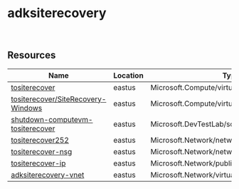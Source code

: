# adksiterecovery 
 
## Resources


| Name | Location | Type |
| --- | --- | --- |
| [tositerecover](tositerecover--876804365.md)  | eastus  | Microsoft.Compute/virtualMachines  |
| [tositerecover/SiteRecovery-Windows](tositerecover/SiteRecovery-Windows--1836038354.md)  | eastus  | Microsoft.Compute/virtualMachines/extensions  |
| [shutdown-computevm-tositerecover](shutdown-computevm-tositerecover--42098495.md)  | eastus  | Microsoft.DevTestLab/schedules  |
| [tositerecover252](tositerecover252-9053796.md)  | eastus  | Microsoft.Network/networkInterfaces  |
| [tositerecover-nsg](tositerecover-nsg-1613985498.md)  | eastus  | Microsoft.Network/networkSecurityGroups  |
| [tositerecover-ip](tositerecover-ip--1744581162.md)  | eastus  | Microsoft.Network/publicIPAddresses  |
| [adksiterecovery-vnet](adksiterecovery-vnet--1834270028.md)  | eastus  | Microsoft.Network/virtualNetworks  |




